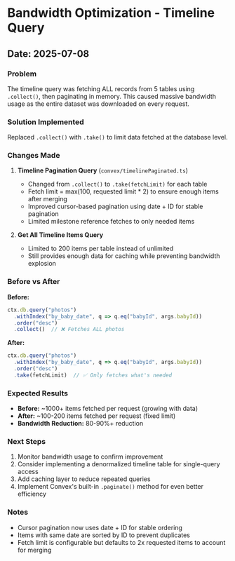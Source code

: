# Bandwidth Optimization - Timeline Query

## Date: 2025-07-08

### Problem
The timeline query was fetching ALL records from 5 tables using `.collect()`, then paginating in memory. This caused massive bandwidth usage as the entire dataset was downloaded on every request.

### Solution Implemented
Replaced `.collect()` with `.take()` to limit data fetched at the database level.

### Changes Made

1. **Timeline Pagination Query** (`convex/timelinePaginated.ts`)
   - Changed from `.collect()` to `.take(fetchLimit)` for each table
   - Fetch limit = max(100, requested limit * 2) to ensure enough items after merging
   - Improved cursor-based pagination using date + ID for stable pagination
   - Limited milestone reference fetches to only needed items

2. **Get All Timeline Items Query**
   - Limited to 200 items per table instead of unlimited
   - Still provides enough data for caching while preventing bandwidth explosion

### Before vs After

**Before:**
```typescript
ctx.db.query("photos")
  .withIndex("by_baby_date", q => q.eq("babyId", args.babyId))
  .order("desc")
  .collect()  // ❌ Fetches ALL photos
```

**After:**
```typescript
ctx.db.query("photos")
  .withIndex("by_baby_date", q => q.eq("babyId", args.babyId))
  .order("desc")
  .take(fetchLimit)  // ✅ Only fetches what's needed
```

### Expected Results
- **Before:** ~1000+ items fetched per request (growing with data)
- **After:** ~100-200 items fetched per request (fixed limit)
- **Bandwidth Reduction:** 80-90%+ reduction

### Next Steps
1. Monitor bandwidth usage to confirm improvement
2. Consider implementing a denormalized timeline table for single-query access
3. Add caching layer to reduce repeated queries
4. Implement Convex's built-in `.paginate()` method for even better efficiency

### Notes
- Cursor pagination now uses date + ID for stable ordering
- Items with same date are sorted by ID to prevent duplicates
- Fetch limit is configurable but defaults to 2x requested items to account for merging